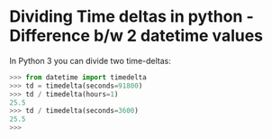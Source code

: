 # Dividing Time deltas in python - Difference b/w 2 datetime values
 

In Python 3 you can divide two time-deltas:

```python
>>> from datetime import timedelta
>>> td = timedelta(seconds=91800)
>>> td / timedelta(hours=1)
25.5
>>> td / timedelta(seconds=3600)
25.5
>>>
```
